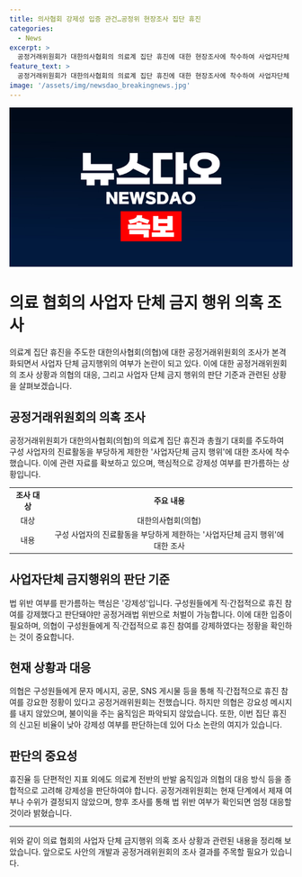 ```yaml
---
title: 의사협회 강제성 입증 관건…공정위 현장조사 집단 휴진
categories:
  - News
excerpt: >
  공정거래위원회가 대한의사협회의 의료계 집단 휴진에 대한 현장조사에 착수하여 사업자단체 금지행위 위반 여부를 조사 중이다. 이에는 의협이 구성원들을 강제적으로 휴진에 참여하게 한 것이 핵심이며, 의협은 이를 부정하고 있다. 이에 대한 조사 결과에 따라 법 위반 여부와 관련한 엄정한 대응이 이뤄질 전망이다. 또한, 의료계 전체의 반발 움직임과 의협의 대응 방식 등을 종합적으로 고려해 강제성을 판단할 것으로 보여진다. 이에 대한 관계자의 입장은 제재 여부나 수위는 아직 결정되지 않았지만, 법 위반이 확인된다면 엄정 대응할 것이라고 밝혀졌다.
feature_text: >
  공정거래위원회가 대한의사협회의 의료계 집단 휴진에 대한 현장조사에 착수하여 사업자단체 금지행위 위반 여부를 조사 중이다. 이에는 의협이 구성원들을 강제적으로 휴진에 참여하게 한 것이 핵심이며, 의협은 이를 부정하고 있다. 이에 대한 조사 결과에 따라 법 위반 여부와 관련한 엄정한 대응이 이뤄질 전망이다. 또한, 의료계 전체의 반발 움직임과 의협의 대응 방식 등을 종합적으로 고려해 강제성을 판단할 것으로 보여진다. 이에 대한 관계자의 입장은 제재 여부나 수위는 아직 결정되지 않았지만, 법 위반이 확인된다면 엄정 대응할 것이라고 밝혀졌다.
image: '/assets/img/newsdao_breakingnews.jpg'
---
```


<p><img src="/assets/img/newsdao_breakingnews.jpg" alt="koreaapp 속보" /></p>

<h1 data-ke-size="size24">의료 협회의 사업자 단체 금지 행위 의혹 조사</h1>

<p data-ke-size="size16">의료계 집단 휴진을 주도한 대한의사협회(의협)에 대한 공정거래위원회의 조사가 본격화되면서 사업자 단체 금지행위의 여부가 논란이 되고 있다. 이에 대한 공정거래위원회의 조사 상황과 의협의 대응, 그리고 사업자 단체 금지 행위의 판단 기준과 관련된 상황을 살펴보겠습니다.</p>

<h2 data-ke-size="size26">공정거래위원회의 의혹 조사</h2>

<p data-ke-size="size16">공정거래위원회가 대한의사협회(의협)의 의료계 집단 휴진과 총궐기 대회를 주도하여 구성 사업자의 진료활동을 부당하게 제한한 '사업자단체 금지 행위'에 대한 조사에 착수했습니다. 이에 관련 자료를 확보하고 있으며, 핵심적으로 강제성 여부를 판가름하는 상황입니다.</p>

<table>
    <tr>
        <td style="text-align: center; height: 17px;"><b>조사 대상</b></td>
        <td style="text-align: center; height: 17px;"><b>주요 내용</b></td>
    </tr>
    <tr>
        <td style="text-align: center; height: 17px;">대상</td>
        <td style="text-align: center; height: 17px;">대한의사협회(의협)</td>
    </tr>
    <tr>
        <td style="text-align: center; height: 17px;">내용</td>
        <td style="text-align: center; height: 17px;">구성 사업자의 진료활동을 부당하게 제한하는 '사업자단체 금지 행위'에 대한 조사</td>
    </tr>
</table>

<h2 data-ke-size="size26">사업자단체 금지행위의 판단 기준</h2>

<p data-ke-size="size16">법 위반 여부를 판가름하는 핵심은 '강제성'입니다. 구성원들에게 직·간접적으로 휴진 참여를 강제했다고 판단돼야만 공정거래법 위반으로 처벌이 가능합니다. 이에 대한 입증이 필요하며, 의협이 구성원들에게 직·간접적으로 휴진 참여를 강제하였다는 정황을 확인하는 것이 중요합니다.</p>

<h2 data-ke-size="size26">현재 상황과 대응</h2>

<p data-ke-size="size16">의협은 구성원들에게 문자 메시지, 공문, SNS 게시물 등을 통해 직·간접적으로 휴진 참여를 강요한 정황이 있다고 공정거래위원회는 전했습니다. 하지만 의협은 강요성 메시지를 내지 않았으며, 불이익을 주는 움직임은 파악되지 않았습니다. 또한, 이번 집단 휴진의 신고된 비율이 낮아 강제성 여부를 판단하는데 있어 다소 논란의 여지가 있습니다.</p>

<h2 data-ke-size="size26">판단의 중요성</h2>

<p data-ke-size="size16">휴진율 등 단편적인 지표 외에도 의료계 전반의 반발 움직임과 의협의 대응 방식 등을 종합적으로 고려해 강제성을 판단하여야 합니다. 공정거래위원회는 현재 단계에서 제재 여부나 수위가 결정되지 않았으며, 향후 조사를 통해 법 위반 여부가 확인되면 엄정 대응할 것이라 밝혔습니다.</p>

<hr>

<p data-ke-size="size16">위와 같이 의료 협회의 사업자 단체 금지행위 의혹 조사 상황과 관련된 내용을 정리해 보았습니다. 앞으로도 사안의 개발과 공정거래위원회의 조사 결과를 주목할 필요가 있습니다.</p>


